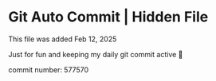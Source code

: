 # Git Auto Commit | Hidden File

This file was added Feb 12, 2025

Just for fun and keeping my daily git commit active 🤪

commit number: 577570
